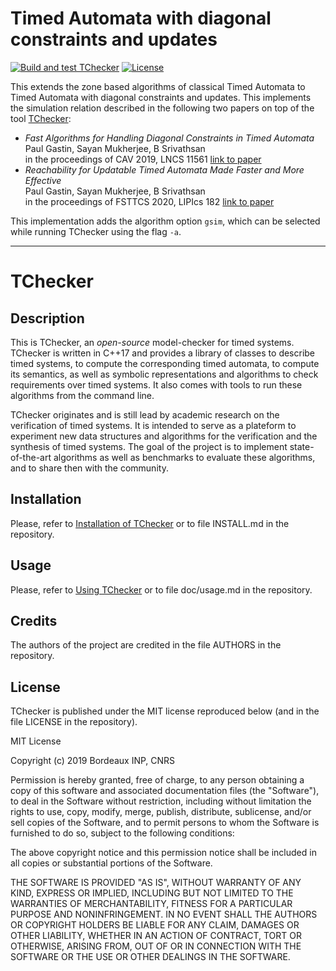 # Timed Automata with diagonal constraints and updates

[![Build and test TChecker](https://github.com/ticktac-project/tchecker/actions/workflows/build-and-test.yml/badge.svg)](https://github.com/ticktac-project/tchecker/actions/workflows/build-and-test.yml)
[![License](https://img.shields.io/badge/license-MIT-informational.svg)](https://github.com/ticktac-project/tchecker/blob/master/LICENSE)

This extends the zone based algorithms of classical Timed Automata to Timed Automata with diagonal constraints and updates. This implements the simulation relation described in the following two papers on top of the tool [TChecker](https://github.com/ticktac-project/tchecker):

 - *Fast Algorithms for Handling Diagonal Constraints in Timed Automata* <br>
Paul Gastin, Sayan Mukherjee, B Srivathsan <br>
in the proceedings of CAV 2019, LNCS 11561 [link to paper](https://link.springer.com/chapter/10.1007%2F978-3-030-25540-4_3)
 - *Reachability for Updatable Timed Automata Made Faster and More Effective* <br>
 Paul Gastin, Sayan Mukherjee, B Srivathsan <br>
 in the proceedings of FSTTCS 2020, LIPIcs 182 [link to paper](https://drops.dagstuhl.de/opus/volltexte/2020/13288/)

This implementation adds the algorithm option `gsim`, which can be selected while running TChecker using the flag `-a`.

---------

# TChecker

## Description

This is TChecker, an *open-source* model-checker for timed systems. TChecker is
written in C++17 and provides a library of classes to describe timed systems,
to compute the corresponding timed automata, to compute its semantics, as well
as symbolic representations and algorithms to check requirements over timed
systems. It also comes with tools to run these algorithms from the command
line.

TChecker originates and is still lead by academic research on the verification
of timed systems. It is intended to serve as a plateform to experiment new data
structures and algorithms for the verification and the synthesis of timed
systems. The goal of the project is to implement state-of-the-art algorithms as
well as benchmarks to evaluate these algorithms, and to share then with the
community.

## Installation

Please, refer to [Installation of TChecker](https://github.com/ticktac-project/tchecker/wiki/Installation-of-TChecker) or to file INSTALL.md in the repository.

## Usage

Please, refer to [Using TChecker](https://github.com/ticktac-project/tchecker/wiki/Using-TChecker) or to file doc/usage.md in the repository.

## Credits

The authors of the project are credited in the file AUTHORS in the repository.

## License

TChecker is published under the MIT license reproduced below (and in the file
LICENSE in the repository).

MIT License

Copyright (c) 2019 Bordeaux INP, CNRS

Permission is hereby granted, free of charge, to any person obtaining a copy
of this software and associated documentation files (the "Software"), to deal
in the Software without restriction, including without limitation the rights
to use, copy, modify, merge, publish, distribute, sublicense, and/or sell
copies of the Software, and to permit persons to whom the Software is
furnished to do so, subject to the following conditions:

The above copyright notice and this permission notice shall be included in all
copies or substantial portions of the Software.

THE SOFTWARE IS PROVIDED "AS IS", WITHOUT WARRANTY OF ANY KIND, EXPRESS OR
IMPLIED, INCLUDING BUT NOT LIMITED TO THE WARRANTIES OF MERCHANTABILITY,
FITNESS FOR A PARTICULAR PURPOSE AND NONINFRINGEMENT. IN NO EVENT SHALL THE
AUTHORS OR COPYRIGHT HOLDERS BE LIABLE FOR ANY CLAIM, DAMAGES OR OTHER
LIABILITY, WHETHER IN AN ACTION OF CONTRACT, TORT OR OTHERWISE, ARISING FROM,
OUT OF OR IN CONNECTION WITH THE SOFTWARE OR THE USE OR OTHER DEALINGS IN THE
SOFTWARE.

